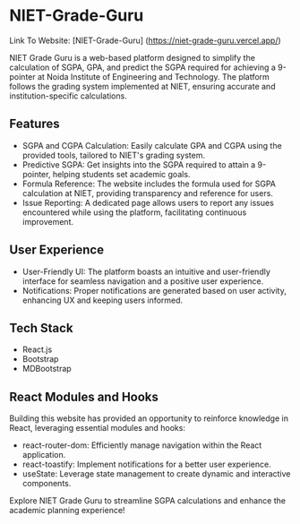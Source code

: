 # NIET-Grade-Guru
Link To Website: [NIET-Grade-Guru] (https://niet-grade-guru.vercel.app/)

NIET Grade Guru is a web-based platform designed to simplify the calculation of SGPA, GPA, and predict the SGPA required for achieving a 9-pointer at Noida Institute of Engineering and Technology. The platform follows the grading system implemented at NIET, ensuring accurate and institution-specific calculations.

## Features

- SGPA and CGPA Calculation: Easily calculate GPA and CGPA using the provided tools, tailored to NIET's grading system.
- Predictive SGPA: Get insights into the SGPA required to attain a 9-pointer, helping students set academic goals.
- Formula Reference: The website includes the formula used for SGPA calculation at NIET, providing transparency and reference for users.
- Issue Reporting: A dedicated page allows users to report any issues encountered while using the platform, facilitating continuous improvement.

## User Experience

- User-Friendly UI: The platform boasts an intuitive and user-friendly interface for seamless navigation and a positive user experience.
- Notifications: Proper notifications are generated based on user activity, enhancing UX and keeping users informed.

## Tech Stack

- React.js
- Bootstrap
- MDBootstrap

## React Modules and Hooks

Building this website has provided an opportunity to reinforce knowledge in React, leveraging essential modules and hooks:

- react-router-dom: Efficiently manage navigation within the React application.
- react-toastify: Implement notifications for a better user experience.
- useState: Leverage state management to create dynamic and interactive components.

Explore NIET Grade Guru to streamline SGPA calculations and enhance the academic planning experience!

